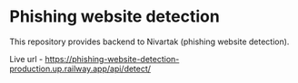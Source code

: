# Phishing website detection

This repository provides backend to Nivartak (phishing website detection).

Live url - https://phishing-website-detection-production.up.railway.app/api/detect/
